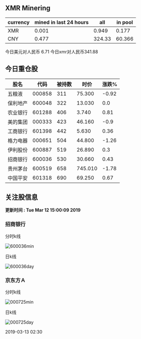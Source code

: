 ## XMR Minering

|currency|mined in last 24 hours|all|in pool|
|---|---|---|---|
|XMR|0.001|0.949|0.177|
|CNY|0.477|324.33|60.366|

今日美元对人民币 6.71	今日xmr对人民币341.88


## 今日重仓股 

|股名|代码|被持数|时价|涨跌%|
|---|---|---|---|---|
|五粮液|000858|311|75.300|-0.92|
|保利地产|600048|322|13.030|0.0|
|农业银行|601288|406|3.740|0.81|
|美的集团|000333|423|46.160|-0.9|
|工商银行|601398|442|5.630|0.36|
|格力电器|000651|504|44.800|-1.26|
|伊利股份|600887|519|26.890|0.3|
|招商银行|600036|530|30.660|0.43|
|贵州茅台|600519|658|745.010|-1.78|
|中国平安|601318|690|69.250|0.67|

## 关注股信息
**更新时间 : Tue Mar 12 15:00:09 2019**
### 招商银行 
分时k线

![600036min](http://image.sinajs.cn/newchart/min/n/sh600036.gif)

日k线

![600036day](http://image.sinajs.cn/newchart/daily/n/sh600036.gif)

### 京东方Ａ 
分时k线

![000725min](http://image.sinajs.cn/newchart/min/n/sz000725.gif)

日k线

![000725day](http://image.sinajs.cn/newchart/daily/n/sz000725.gif)

2019-03-13 02:30